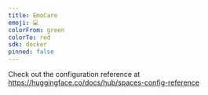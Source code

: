 ```yaml
---
title: EmoCare
emoji: 💻
colorFrom: green
colorTo: red
sdk: docker
pinned: false
---
```


Check out the configuration reference at https://huggingface.co/docs/hub/spaces-config-reference
